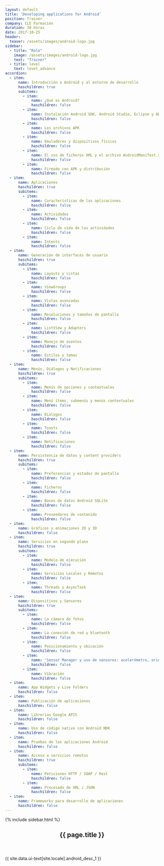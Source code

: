 ```yaml
---
layout: default
title: 'Developing applications for Android'
position: Trainer
company: CLE Formación
duration: 30 horas
date: 2017-10-25
header:
  teaser: /assets/images/android-logo.jpg
sidebar:
  - title: "Role"
    image: /assets/images/android-logo.jpg
    text: "Trainer"
  - title: level
    text: level_advance
accordion:  
  - item:
      name: Introducción a Android y al entorno de desarrollo
      haschildren: true
      subitems:
        - item:
            name: ¿Qué es Android?
            haschildren: false
        - item:
            name: Instalación Android SDK, Android Studio, Eclipse y ADT
            haschildren: false
        - item:
            name: Los archivos APK
            haschildren: false
        - item:
            name: Emuladores y dispositivos físicos
            haschildren: false
        - item:
            name: El uso de ficheros XML y el archivo AndroidManifest.xml
            haschildren: false
        - item:
            name: Firmado con APK y distribución
            haschildren: false
  - item:
      name: Aplicaciones
      haschildren: true
      subitems:
        - item:
            name: Características de las aplicaciones
            haschildren: false
        - item:
            name: Actividades
            haschildren: false
        - item:
            name: Ciclo de vida de las actividades
            haschildren: false
        - item:
            name: Intents
            haschildren: false
  - item:
      name: Generación de interfaces de usuario
      haschildren: true
      subitems:
        - item:
            name: Layouts y vistas
            haschildren: false
        - item:
            name: ViewGroups
            haschildren: false
        - item:
            name: Vistas avanzadas
            haschildren: false
        - item:
            name: Resoluciones y tamaños de pantalla
            haschildren: false
        - item:
            name: ListView y Adapters
            haschildren: false
        - item:
            name: Manejo de eventos
            haschildren: false
        - item:
            name: Estilos y temas
            haschildren: false
  - item:
      name: Menús, Diálogos y Notificaciones
      haschildren: true
      subitems:
        - item:
            name: Menús de opciones y contextuales
            haschildren: false
        - item:
            name: Menú ítems, submenús y menús contextuales
            haschildren: false
        - item:
            name: Dialogos
            haschildren: false
        - item:
            name: Toasts
            haschildren: false
        - item:
            name: Notificaciones
            haschildren: false
  - item:
      name: Persistencia de datos y content providers
      haschildren: true
      subitems:
        - item:
            name: Preferencias y estados de pantalla
            haschildren: false
        - item:
            name: Ficheros
            haschildren: false
        - item:
            name: Bases de datos Android SQLite
            haschildren: false
        - item:
            name: Proveedores de contenido
            haschildren: false
  - item:
      name: Gráficos y animaciones 2D y 3D
      haschildren: false
  - item:
      name: Servicios en segundo plano
      haschildren: true
      subitems:
        - item:
            name: Modelo de ejecución
            haschildren: false
        - item:
            name: Servicios Locales y Remotos
            haschildren: false
        - item:
            name: Threads y AsyncTask
            haschildren: false
  - item:
      name: Dispositivos y Sensores
      haschildren: true
      subitems:
        - item:
            name: La cámara de fotos
            haschildren: false
        - item:
            name: La conexión de red y bluetooth
            haschildren: false
        - item:
            name: Posicionamiento y ubicación
            haschildren: false
        - item:
            name: 'Sensor Manager y uso de sensores: acelerómetro, orientación'
            haschildren: false
        - item:
            name: Vibración
            haschildren: false
  - item:
      name: App Widgets y Live Folders
      haschildren: false
  - item:
      name: Publicación de aplicaciones
      haschildren: false
  - item:
      name: Librerías Google APIS
      haschildren: false
  - item:
      name: Uso de código nativo con Android NDK
      haschildren: false
  - item:
      name: Pruebas de las aplicaciones Android
      haschildren: false
  - item:
      name: Acceso a servicios remotos
      haschildren: true
      subitems:
        - item:
            name: Peticiones HTTP / SOAP / Rest
            haschildren: false
        - item:
            name: Procesado de XML / JSON
            haschildren: false
  - item:
      name: Frameworks para desarrollo de aplicaciones
      haschildren: false
---
```


<div id="main" role="main">
    {% include sidebar.html %}
    <article class="page" itemscope itemtype="https://schema.org/CreativeWork">
      <meta itemprop="headline" content="{{ page.title }}"/>
      <meta itemprop="description" content="{{ page.header.description }}"/>
      <div class="page__inner-wrap">
        <header>
          <h1 id="page-title" class="page__title" itemprop="headline">{{ page.title }}</h1>
        </header>
        <section class="page__content" itemprop="text">
            <p>{{ site.data.ui-text[site.locale].android_desc_1 }}</p>
          <!-- <h3 id="page-title" class="page__title" itemprop="headline" style="margin-bottom: 0.7em;">Temario</h3>     
          {% include accordion include_scripts=true %} -->
        </section>
      </div>
    </article>
</div>
